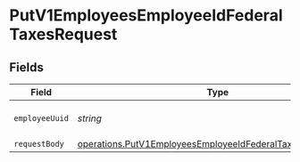 # PutV1EmployeesEmployeeIdFederalTaxesRequest


## Fields

| Field                                                                                                                                           | Type                                                                                                                                            | Required                                                                                                                                        | Description                                                                                                                                     |
| ----------------------------------------------------------------------------------------------------------------------------------------------- | ----------------------------------------------------------------------------------------------------------------------------------------------- | ----------------------------------------------------------------------------------------------------------------------------------------------- | ----------------------------------------------------------------------------------------------------------------------------------------------- |
| `employeeUuid`                                                                                                                                  | *string*                                                                                                                                        | :heavy_check_mark:                                                                                                                              | The UUID of the employee                                                                                                                        |
| `requestBody`                                                                                                                                   | [operations.PutV1EmployeesEmployeeIdFederalTaxesRequestBody](../../../sdk/models/operations/putv1employeesemployeeidfederaltaxesrequestbody.md) | :heavy_minus_sign:                                                                                                                              | N/A                                                                                                                                             |